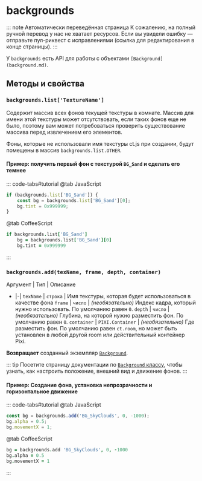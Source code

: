 # backgrounds

::: note Автоматически переведённая страница
К сожалению, на полный ручной перевод у нас не хватает ресурсов.
Если вы увидели ошибку — отправьте пул-риквест с исправлениями (ссылка для редактирования в конце страницы).
:::

У `backgrounds` есть API для работы с объектами `[Background](background.md)`.

## Методы и свойства

### `backgrounds.list['TextureName']`

Содержит массив всех фонов текущей текстуры в комнате. Массив для имени этой текстуры может отсутствовать, если таких фонов еще не было, поэтому вам может потребоваться проверить существование массива перед извлечением его элементов.

Фоны, которые не использовали имя текстуры ct.js при создании, будут помещены в массив `backgrounds.list.OTHER`.

#### Пример: получить первый фон с текстурой `BG_Sand` и сделать его темнее

::: code-tabs#tutorial
@tab JavaScript
```js
if (backgrounds.list['BG_Sand']) {
    const bg = backgrounds.list['BG_Sand'][0];
    bg.tint = 0x999999;
}
```
@tab CoffeeScript
```coffee
if backgrounds.list['BG_Sand']
    bg = backgrounds.list['BG_Sand'][0]
    bg.tint = 0x999999
```
:::

### `backgrounds.add(texName, frame, depth, container)`

Аргумент | Тип | Описание
- |-|
`texName` | `строка` | Имя текстуры, которая будет использоваться в качестве фона
`frame` | `число` | *(необязательно)* Индекс кадра, который нужно использовать. По умолчанию равен `0`.
`depth` | `число` | *(необязательно)* Глубина, на которой нужно разместить фон. По умолчанию равен `0`.
`container` | `PIXI.Container` | *(необязательно)* Где разместить фон. По умолчанию равен `ct.room`, но может быть установлен в любой другой room или действительный контейнер Pixi.

**Возвращает** созданный экземпляр [`Background`](background.html).

::: tip
Посетите страницу документации по [`Background` классу](background.html), чтобы узнать, как настроить положение, внешний вид и движение фонов.
:::

#### Пример: Создание фона, установка непрозрачности и горизонтальное движение

::: code-tabs#tutorial
@tab JavaScript
```js
const bg = backgrounds.add('BG_SkyClouds', 0, -1000);
bg.alpha = 0.5;
bg.movementX = 1;
```
@tab CoffeeScript
```coffee
bg = backgrounds.add 'BG_SkyClouds', 0, -1000
bg.alpha = 0.5
bg.movementX = 1
```
:::

